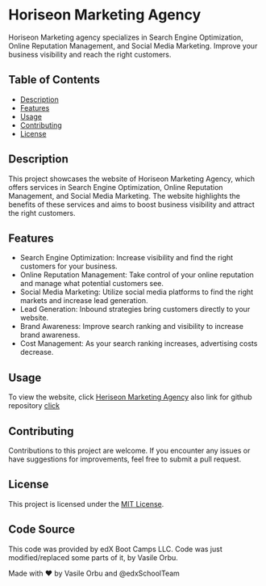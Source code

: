 # Horiseon Marketing Agency

Horiseon Marketing agency specializes in Search Engine Optimization, Online Reputation Management, and Social Media Marketing. Improve your business visibility and reach the right customers.

## Table of Contents
- [Description](#description)
- [Features](#features)
- [Usage](#usage)
- [Contributing](#contributing)
- [License](#license)

## Description

This project showcases the website of Horiseon Marketing Agency, which offers services in Search Engine Optimization, Online Reputation Management, and Social Media Marketing. The website highlights the benefits of these services and aims to boost business visibility and attract the right customers.

## Features

- Search Engine Optimization: Increase visibility and find the right customers for your business.
- Online Reputation Management: Take control of your online reputation and manage what potential customers see.
- Social Media Marketing: Utilize social media platforms to find the right markets and increase lead generation.
- Lead Generation: Inbound strategies bring customers directly to your website.
- Brand Awareness: Improve search ranking and visibility to increase brand awareness.
- Cost Management: As your search ranking increases, advertising costs decrease.

## Usage

To view the website, click [Heriseon Marketing Agency](https://heisen101.github.io/horiseon-marketing-agency-website/#social-media-marketing)
also link for github repository [click](https://github.com/Heisen101/horiseon-marketing-agency-website) 
## Contributing

Contributions to this project are welcome. If you encounter any issues or have suggestions for improvements, feel free to submit a pull request.

## License

This project is licensed under the [MIT License](LICENSE).

## Code Source

This code was provided by edX Boot Camps LLC. Code was just modified/replaced some parts of it, by Vasile Orbu.


Made with ❤️️ by Vasile Orbu and @edxSchoolTeam


